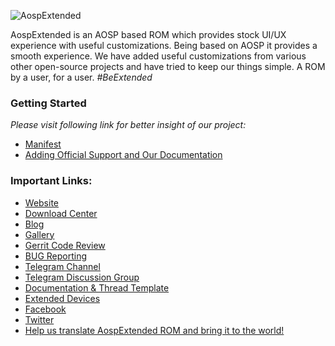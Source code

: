 
![AospExtended](https://github.com/AospExtended/.github/raw/main/profile/banner.png)


AospExtended is an AOSP based ROM which provides stock UI/UX experience with useful customizations. Being based on AOSP it provides a smooth experience. We have added useful customizations from various other open-source projects and have tried to keep our things simple. A ROM by a user, for a user. _#BeExtended_


### Getting Started

_Please visit following link for better insight of our project:_

- [Manifest](https://github.com/AospExtended/manifest)
- [Adding Official Support and Our Documentation](https://github.com/AospExtended/Documentation_and_thread-template)

### Important Links:

- [Website](http://www.aospextended.com/)
- [Download Center](https://downloads.aospextended.com/)
- [Blog](https://blog.aospextended.com/)
- [Gallery](https://aospextended.com/gallery)
- [Gerrit Code Review](http://gerrit.aospextended.com/)
- [BUG Reporting](https://github.com/AospExtended/issue_tracker#issue-tracker-for-aospextended/)
- [Telegram Channel](https://t.me/aospextended/)
- [Telegram Discussion Group](https://t.me/aospextendedgroup/)
- [Documentation & Thread Template](https://github.com/AospExtended/Documentation_and_thread-template)
- [Extended Devices](https://github.com/AospExtended-devices/)
- [Facebook](https://www.facebook.com/aospextended/)
- [Twitter](https://twitter.com/AospExtendedRom)
- [Help us translate AospExtended ROM and bring it to the world!](http://translate.aospextended.com/)
